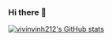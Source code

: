### Hi there 👋
[![vivinvinh212's GitHub stats](https://github-readme-stats.vercel.app/api?username=vivinvinh212)](https://github.com/anuraghazra/github-readme-stats)

<!--
**vivinvinh212/vivinvinh212** is a ✨ _special_ ✨ repository because its `README.md` (this file) appears on your GitHub profile.

Here are some ideas to get you started:

- 🔭 I’m currently working on ...
- 🌱 I’m currently learning ...
- 👯 I’m looking to collaborate on ...
- 🤔 I’m looking for help with ...
- 💬 Ask me about ...
- 📫 How to reach me: ...
- 😄 Pronouns: ...
- ⚡ Fun fact: ...
-->
